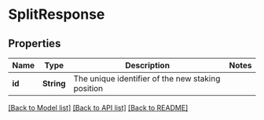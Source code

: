 # SplitResponse

## Properties

Name | Type | Description | Notes
------------ | ------------- | ------------- | -------------
**id** | **String** | The unique identifier of the new staking position | 

[[Back to Model list]](../README.md#documentation-for-models) [[Back to API list]](../README.md#documentation-for-api-endpoints) [[Back to README]](../README.md)



